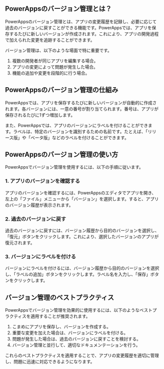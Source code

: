 ## PowerAppsのバージョン管理とは？

PowerAppsのバージョン管理とは、アプリの変更履歴を記録し、必要に応じて過去のバージョンに戻すことができる機能です。PowerAppsでは、アプリを保存するたびに新しいバージョンが作成されます。これにより、アプリの開発過程で加えられた変更を追跡することができます。

バージョン管理は、以下のような場面で特に重要です。

1. 複数の開発者が同じアプリを編集する場合。
2. アプリの変更によって問題が発生した場合。
3. 機能の追加や変更を段階的に行う場合。

## PowerAppsのバージョン管理の仕組み

PowerAppsでは、アプリを保存するたびに新しいバージョンが自動的に作成されます。各バージョンには、一意の番号が割り当てられます。番号は、アプリが保存されるたびに1ずつ増加します。

また、PowerAppsでは、アプリのバージョンにラベルを付けることができます。ラベルは、特定のバージョンを識別するための名前です。たとえば、「リリース版」や「ベータ版」などのラベルを付けることができます。

## PowerAppsのバージョン管理の使い方

PowerAppsでバージョン管理を使用するには、以下の手順に従います。

### 1. アプリのバージョンを確認する

アプリのバージョンを確認するには、PowerAppsのエディタでアプリを開き、左上の「ファイル」メニューから「バージョン」を選択します。すると、アプリのバージョン履歴が表示されます。

### 2. 過去のバージョンに戻す

過去のバージョンに戻すには、バージョン履歴から目的のバージョンを選択し、「復元」ボタンをクリックします。これにより、選択したバージョンのアプリが復元されます。

### 3. バージョンにラベルを付ける

バージョンにラベルを付けるには、バージョン履歴から目的のバージョンを選択し、「ラベルの追加」ボタンをクリックします。ラベル名を入力し、「保存」ボタンをクリックします。

## バージョン管理のベストプラクティス

PowerAppsでバージョン管理を効果的に使用するには、以下のようなベストプラクティスを適用することが推奨されます。

1. こまめにアプリを保存し、バージョンを作成する。
2. 重要な変更を加えた場合は、バージョンにラベルを付ける。
3. 問題が発生した場合は、過去のバージョンに戻すことを検討する。
4. バージョン管理と並行して、適切なドキュメンテーションを行う。

これらのベストプラクティスを適用することで、アプリの変更履歴を適切に管理し、問題に迅速に対応できるようになります。